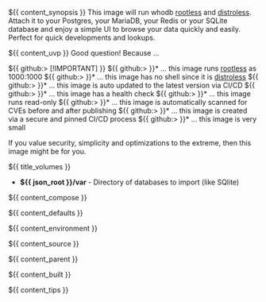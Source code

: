 ${{ content_synopsis }} This image will run whodb [rootless]() and [distroless](). Attach it to your Postgres, your MariaDB, your Redis or your SQLite database and enjoy a simple UI to browse your data quickly and easily. Perfect for quick developments and lookups.

${{ content_uvp }} Good question! Because ...

${{ github:> [!IMPORTANT] }}
${{ github:> }}* ... this image runs [rootless](https://github.com/11notes/RTFM/blob/main/linux/container/image/rootless.md) as 1000:1000
${{ github:> }}* ... this image has no shell since it is [distroless](https://github.com/11notes/RTFM/blob/main/linux/container/image/distroless.md)
${{ github:> }}* ... this image is auto updated to the latest version via CI/CD
${{ github:> }}* ... this image has a health check
${{ github:> }}* ... this image runs read-only
${{ github:> }}* ... this image is automatically scanned for CVEs before and after publishing
${{ github:> }}* ... this image is created via a secure and pinned CI/CD process
${{ github:> }}* ... this image is very small

If you value security, simplicity and optimizations to the extreme, then this image might be for you.

${{ title_volumes }}
* **${{ json_root }}/var** - Directory of databases to import (like SQlite)

${{ content_compose }}

${{ content_defaults }}

${{ content_environment }}

${{ content_source }}

${{ content_parent }}

${{ content_built }}

${{ content_tips }}